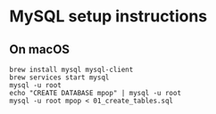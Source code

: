 # MySQL setup instructions

## On macOS

```
brew install mysql mysql-client
brew services start mysql
mysql -u root
echo "CREATE DATABASE mpop" | mysql -u root
mysql -u root mpop < 01_create_tables.sql
```


